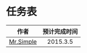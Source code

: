 # 任务表
| 作者           |      预计完成时间    |
| ------------- |:-------------:| 
|  [Mr.Simple](https://github.com/bboyfeiyu) |   2015.3.5 |    









